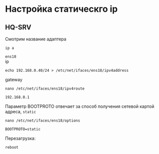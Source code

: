 # Настройка статическго ip
## HQ-SRV
Смотрим название адаптера
```
ip a
```
`ens18`  
ip  
```
echo 192.168.0.40/24 > /etc/net/ifaces/ens18/ipv4address
```
gateway  
```
nano /etc/net/ifaces/ens18/ipv4route
```
```
192.168.0.1
```
Параметр BOOTPROTO отвечает за способ получения сетевой картой адреса, `static`  
```
nano /etc/net/ifaces/ens18/options
```
```
BOOTPROTO=static
```
Перезагрузка:
```
reboot
```
